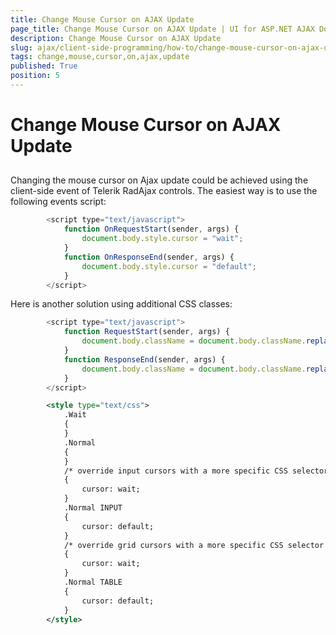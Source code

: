 ```yaml
---
title: Change Mouse Cursor on AJAX Update
page_title: Change Mouse Cursor on AJAX Update | UI for ASP.NET AJAX Documentation
description: Change Mouse Cursor on AJAX Update
slug: ajax/client-side-programming/how-to/change-mouse-cursor-on-ajax-update
tags: change,mouse,cursor,on,ajax,update
published: True
position: 5
---
```


# Change Mouse Cursor on AJAX Update



## 

Changing the mouse cursor on Ajax update could be achieved using the client-side event of Telerik RadAjax controls. The easiest way is to use the following events script:

````JavaScript
	    <script type="text/javascript">
	        function OnRequestStart(sender, args) {
	            document.body.style.cursor = "wait";
	        }
	        function OnResponseEnd(sender, args) {
	            document.body.style.cursor = "default";
	        }
	    </script>
````



Here is another solution using additional CSS classes:

````JavaScript
	    <script type="text/javascript">
	        function RequestStart(sender, args) {
	            document.body.className = document.body.className.replace("Normal", "Wait");
	        }
	        function ResponseEnd(sender, args) {
	            document.body.className = document.body.className.replace("Wait", "Normal");
	        }
	    </script>
````



````XML
	    <style type="text/css">
	        .Wait
	        {
	        }
	        .Normal
	        {
	        }
	        /* override input cursors with a more specific CSS selector */.Wait INPUT
	        {
	            cursor: wait;
	        }
	        .Normal INPUT
	        {
	            cursor: default;
	        }
	        /* override grid cursors with a more specific CSS selector */.Wait TABLE
	        {
	            cursor: wait;
	        }
	        .Normal TABLE
	        {
	            cursor: default;
	        }
	    </style>
````



